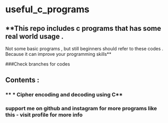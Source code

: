 # useful_c_programs

## **This repo includes c programs that has some real world usage .<br>
Not some basic programs , but still beginners should refer to these codes .<br> Because it can improve your programming skills**

###Check branches for codes

## **Contents** : 

### ** * Cipher encoding and decoding using C**

### **support me on github and instagram for more programs like this - visit profile for more info**
